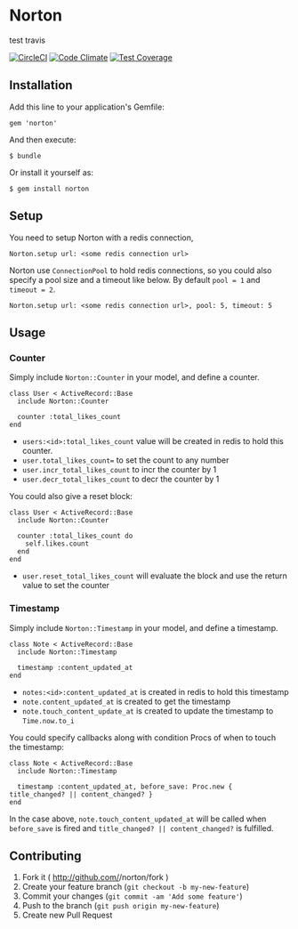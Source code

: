 # Norton

test travis

[![CircleCI](https://circleci.com/gh/jianshucom/norton/tree/master.svg?style=svg)](https://circleci.com/gh/jianshucom/norton/tree/master)
[![Code Climate](https://codeclimate.com/github/jianshucom/norton/badges/gpa.svg)](https://codeclimate.com/github/jianshucom/norton)
[![Test Coverage](https://codeclimate.com/github/jianshucom/norton/badges/coverage.svg)](https://codeclimate.com/github/jianshucom/norton/coverage)

## Installation

Add this line to your application's Gemfile:

    gem 'norton'

And then execute:

    $ bundle

Or install it yourself as:

    $ gem install norton

## Setup

You need to setup Norton with a redis connection,

`Norton.setup url: <some redis connection url> `

Norton use `ConnectionPool` to hold redis connections, so you could also specify a pool size and a timeout like below. By default `pool = 1` and `timeout = 2`.

`Norton.setup url: <some redis connection url>, pool: 5, timeout: 5`

## Usage

### Counter

Simply include `Norton::Counter` in your model, and define a counter.

```
class User < ActiveRecord::Base
  include Norton::Counter

  counter :total_likes_count
end
```

- `users:<id>:total_likes_count` value will be created in redis to hold this counter.
- `user.total_likes_count=` to set the count to any number
- `user.incr_total_likes_count` to incr the counter by 1
- `user.decr_total_likes_count` to decr the counter by 1

You could also give a reset block:

```
class User < ActiveRecord::Base
  include Norton::Counter

  counter :total_likes_count do
    self.likes.count
  end
end
```

- `user.reset_total_likes_count` will evaluate the block and use the return value to set the counter


### Timestamp

Simply include `Norton::Timestamp` in your model, and define a timestamp.

```
class Note < ActiveRecord::Base
  include Norton::Timestamp

  timestamp :content_updated_at
end
```

- `notes:<id>:content_updated_at` is created in redis to hold this timestamp
- `note.content_updated_at` is created to get the timestamp
- `note.touch_content_update_at` is created to update the timestamp to `Time.now.to_i`

You could specify callbacks along with condition Procs of when to touch the timestamp:

```
class Note < ActiveRecord::Base
  include Norton::Timestamp

  timestamp :content_updated_at, before_save: Proc.new { title_changed? || content_changed? }
end
```

In the case above, `note.touch_content_updated_at` will be called when `before_save` is fired and `title_changed? || content_changed?` is fulfilled.
## Contributing

1. Fork it ( http://github.com/<my-github-username>/norton/fork )
2. Create your feature branch (`git checkout -b my-new-feature`)
3. Commit your changes (`git commit -am 'Add some feature'`)
4. Push to the branch (`git push origin my-new-feature`)
5. Create new Pull Request
